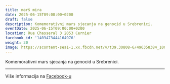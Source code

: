 ```yaml
---
title: marš mira
date: 2025-06-15T09:00:00+0200
draft: false
description: Komemorativni mars sjecanja na genocid u Srebrenici.
eventDate: 2025-06-15T09:00:00+0200
location: Rue Chasseral 3 2053 Cernier
facebook_id: '1403473444164976'
weight: 30
image: https://scontent-sea1-1.xx.fbcdn.net/v/t39.30808-6/496358384_1007574214836511_4806363768185633011_n.jpg?_nc_cat=102&ccb=1-7&_nc_sid=9e60e4&_nc_ohc=x-ajsTJQX5kQ7kNvwF1HckQ&_nc_oc=AdmjXCpySLKCtWAARe94fENTnAESzQELsWiWbePKZF6V5cfA72A_1IQ3P7-nFSboMcA&_nc_zt=23&_nc_ht=scontent-sea1-1.xx&edm=ABTKTjYEAAAA&_nc_gid=pVaGOMuUg_w_BrWYyJEtVw&oh=00_AfQSF312OQ-6VIcKxSChEZuv7kKG-B68-xpC7n209rLzPQ&oe=687F76AE
---
```


Komemorativni mars sjecanja na genocid u Srebrenici.

---

Više informacija na [Facebook-u](https://facebook.com/events/1403473444164976)
